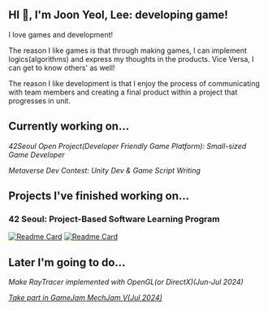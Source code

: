 ## HI 👋, I'm Joon Yeol, Lee: developing game!

I love games and development!

The reason I like games is that through making games, I can implement logics(algorithms) and express my thoughts in the products. Vice Versa, I can get to know others' as well!

The reason I like development is that I enjoy the process of communicating with team members and creating a final product within a project that progresses in unit.

## Currently working on...
*42Seoul Open Project(Developer Friendly Game Platform): Small-sized Game Developer*

*Metaverse Dev Contest: Unity Dev & Game Script Writing*

## Projects I've finished working on...
### 42 Seoul: Project-Based Software Learning Program
[![Readme Card](https://github-readme-stats.vercel.app/api/pin/?username=GatsLee&repo=IRCserv&theme=white)](https://github.com/GatsLee/IRCserv)
[![Readme Card](https://github-readme-stats.vercel.app/api/pin/?username=GatsLee&repo=TINYshell&theme=white)](https://github.com/GatsLee/TINYshell)

## Later I'm going to do...

*Make RayTracer implemented with OpenGL(or DirectX)(Jun-Jul 2024)*

*[Take part in GameJam MechJam V(Jul 2024)](https://itch.io/jam/mechjam5)*

